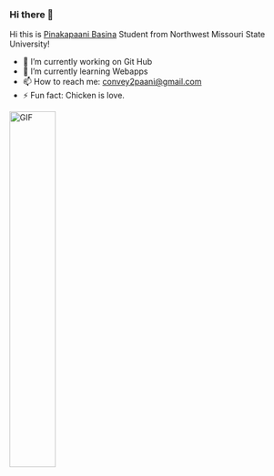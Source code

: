 ### Hi there 👋

<!--
**Paani143/Paani143** is a ✨ _special_ ✨ repository because its `README.md` (this file) appears on your GitHub profile.

Here are some ideas to get you started:

- 🔭 I’m currently working on ...
- 🌱 I’m currently learning ...
- 👯 I’m looking to collaborate on ...
- 🤔 I’m looking for help with ...
- 💬 Ask me about ...
- 📫 How to reach me: ...
- 😄 Pronouns: ...
- ⚡ Fun fact: ...
-->

Hi this is [Pinakapaani Basina](https://github.com/Paani143) Student from Northwest Missouri State University!
- 🔭 I’m currently working on Git Hub
- 🌱 I’m currently learning Webapps
- 📫 How to reach me: convey2paani@gmail.com
- ⚡ Fun fact: Chicken is love.

<img align="left" alt="GIF" width= "40%" src="https://i.pinimg.com/originals/ef/16/e4/ef16e4e68b0d3cb81e6bb8a8c3258d7e.gif" /> 
